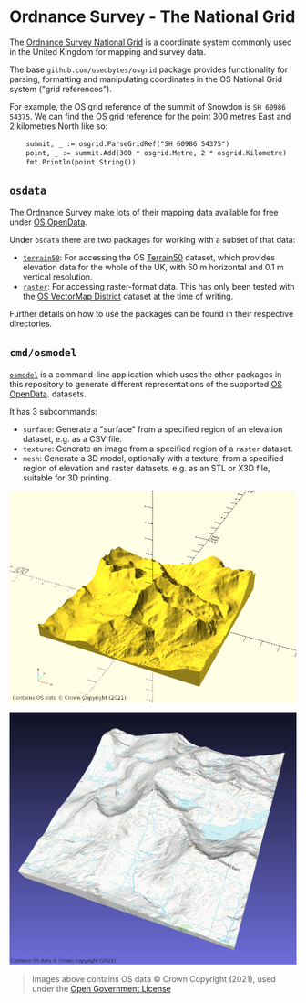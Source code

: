 Ordnance Survey - The National Grid
===================================

The [Ordnance Survey National Grid](https://www.ordnancesurvey.co.uk/resources/maps-and-geographic-resources/the-national-grid.html)
is a coordinate system commonly used in the United Kingdom for mapping and
survey data.

The base `github.com/usedbytes/osgrid` package provides functionality for 
parsing, formatting and manipulating coordinates in the OS National Grid system
("grid references").

For example, the OS grid reference of the summit of Snowdon is `SH 60986 54375`.
We can find the OS grid reference for the point 300 metres East and 2 kilometres
North like so:

```
	summit, _ := osgrid.ParseGridRef("SH 60986 54375")
	point, _ := summit.Add(300 * osgrid.Metre, 2 * osgrid.Kilometre)
	fmt.Println(point.String())
```

## `osdata`

The Ordnance Survey make lots of their mapping data available for free under
[OS OpenData](https://osdatahub.os.uk/downloads/open).

Under `osdata` there are two packages for working with a subset of that data:

* [`terrain50`](osdata/terrain50): For accessing the OS [Terrain50](https://osdatahub.os.uk/downloads/open/Terrain50)
  dataset, which provides elevation data for the whole of the UK, with 50 m
  horizontal and 0.1 m vertical resolution.
* [`raster`](osdata/raster): For accessing raster-format data. This has only been tested with
  the [OS VectorMap District](https://osdatahub.os.uk/downloads/open/VectorMapDistrict)
  dataset at the time of writing.

Further details on how to use the packages can be found in their respective
directories.


## `cmd/osmodel`

[`osmodel`](cmd/osmodel) is a command-line application which uses the other packages in this
repository to generate different representations of the supported
[OS OpenData](https://osdatahub.os.uk/downloads/open).
datasets.

It has 3 subcommands:

* `surface`: Generate a "surface" from a specified region of an elevation dataset,
   e.g. as a CSV file.
* `texture`: Generate an image from a specified region of a `raster` dataset.
* `mesh`: Generate a 3D model, optionally with a texture, from a specified region
   of elevation and raster datasets. e.g. as an STL or X3D file, suitable for
   3D printing.

![Snowdon Summit (5 km radius)](surface.png)

![Snowdon Summit, textured (5 km radius)](textured.png)

> Images above contains OS data © Crown Copyright (2021), used under the
> [Open Government License](http://www.nationalarchives.gov.uk/doc/open-government-licence/version/3/)
